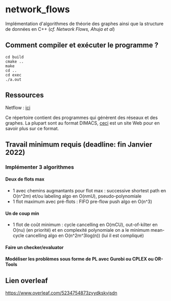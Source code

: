 # network_flows

Implémentation d'algorithmes de théorie des graphes ainsi que la structure de données en C++ (*cf. Network Flows, Ahuja et al*)

## Comment compiler et exécuter le programme ?

```shell
cd build
cmake ..
make
cd ..
cd exec
./a.out
```

## Ressources

Netflow : [ici](http://archive.dimacs.rutgers.edu/pub/netflow/generators/network/)

Ce répertoire contient des programmes qui génèrent des réseaux et des graphes.
La plupart sont au format DIMACS, [ceci](http://lpsolve.sourceforge.net/5.5/DIMACS_maxf.htm) est un site Web pour en savoir plus sur ce format.

## Travail minimum requis (deadline: fin Janvier 2022)

### Implémenter 3 algorithmes

#### Deux de flots max

- 1 avec chemins augmantants pour flot max : successive shortest path en O(n^2m) et/ou labeling algo en O(nmU), pseudo-polynomiale
- 1 flot maximum avec pré-flots : FIFO pre-flow push algo en O(n^3)

#### Un de coup min

- 1 flot de coût minimum : cycle cancelling en O(mCU), out-of-kilter en O(nu) (en priorité) et en complexité polynomiale on a le minimum mean-cycle cancelling algo en O(n^2m^3log(n)) (lui il est compliqué)

#### Faire un checker/evaluator

#### Modéliser les problèmes sous forme de PL avec Gurobi ou CPLEX ou OR-Tools

## Lien overleaf

<https://www.overleaf.com/5234754873zyydkskvjsdn>
